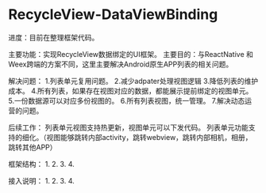 # RecycleView-DataViewBinding
进度：目前在整理框架代码。

主要功能：实现RecycleView数据绑定的UI框架。
主要目的：与ReactNative 和 Weex跨端的方案不同，这里主要解决Android原生APP列表的相关问题。

解决问题：
1.列表单元复用问题。
2.减少adpater处理视图逻辑
3.降低列表的维护成本。
4.所有列表，如果存在视图对应的数据，都能展示提前绑定的视图单元。
5.一份数据源可以对应多份视图的。
6.所有列表视图，统一管理。
7.解决动态运营的问题。

后续工作：
列表单元视图支持热更新，视图单元可以下发代码。
列表单元功能支持的细化。（视图能够跳转内部activity，跳转webview，跳转内部相机，相册，跳转其他APP）

框架结构：
1.
2.
3.
4.

接入说明：
1.
2.
3.
4.
